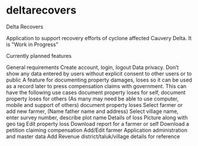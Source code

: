 # deltarecovers
Delta Recovers

Application to support recovery efforts of cyclone affected Cauvery Delta. It is "Work in Progress"

Currently planned features

General requirements 
	Create account, login, logout
	Data privacy. Don’t show any data entered by users without explicit consent to other users or to public
A feature for documenting property damages, loses so it can be used as a record later to press compensation claims with government. This can have the following use cases
	document property loses for self,
	document property loses for others (As many may need be able to use computer, mobile and support of others)
	document property loses
	Select farmer or add new farmer, (Name father name and address)
	Select village name, enter survey number, describe plot name
	Details of loss
	Picture along with geo tag
	Edit property loss
	Download report for a farmer or self
	Download a petition claiming compensation
Add/Edit farmer
Application administration and master data
Add Revenue district/taluk/village details for reference

